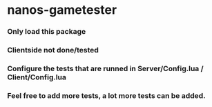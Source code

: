 # nanos-gametester
### Only load this package
### Clientside not done/tested
### Configure the tests that are runned in Server/Config.lua / Client/Config.lua
### Feel free to add more tests, a lot more tests can be added.
